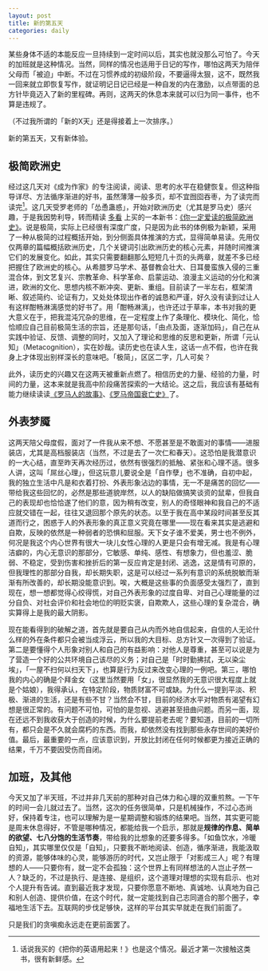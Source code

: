 ```yaml
---
layout: post
title: 新的第五天
categories: daily
---
```



某些身体不适的本能反应一旦持续到一定时间以后，其实也就没那么可怕了。今天的加班就是这种情况。当然，同样的情况也适用于日记的写作，哪怕这两天为陪伴父母而「被迫」中断。不过在习惯养成的初级阶段，不要逼得太狠，这不，既然我一回来就立即恢复写作，就证明记日记已经是一种自发的内在激励，以点带面的总方针毕竟迈入了新的里程碑。再则，这两天的休息本来就可以归为同一事件，也不算是违规了。

（不过我所谓的「新的X天」还是得接着上一次排序。）

新的第五天，又有新体验。

## 极简欧洲史
经过这几天对《成为作家》的专注阅读，阅读、思考的水平在稳健恢复。但这种指导详尽、方法循序渐进的好书，虽然薄薄一般多页，却不宜囫囵吞枣，为了读完而读完[^1]。这几天受罗老师的「怂恿蛊惑」，开始对欧洲历史（尤其是罗马史）感兴趣，于是我因势利导，转而精读 [多看](http://www.duokan.com) 上买的一本新书：[《你一定爱读的极简欧洲史》](http://book.douban.com/subject/5366248/)。说是极简，实际上已经很有深度广度，只是因为此书的体例极为新颖，采用了一种从极简的过程概括开始，到分侧面具体推演的方式，显得简单易读。先用仅仅两章的篇幅概括欧洲历史，几个关键词引出欧洲历史的核心元素，并随时间推演它们的发展变化。如此，其实只需要翻翻那么短短几十页的头两章，就差不多已经把握住了欧洲史的核心。从希腊罗马学术、基督教会壮大、日耳曼蛮族入侵的三重混合体，到文艺复兴、宗教革命、科学革命、启蒙运动、浪漫主义运动的分化和演进，欧洲的文化、思想内核不断冲突、更新、重组。目前读了一半左右，框架清晰、叙述简约、论证有力，又处处体现出作者的诚恳和严谨，好久没有读到过让人有这样酣畅淋漓感觉的好书了。用「酣畅淋漓」，也许还过于草率，本书对我的更大意义在于，把我混沌冗杂的思维，在一定程度上作了条理化、模块化、简化，恰恰顺应自己目前极简生活的宗旨，还是那句话，「由点及面，逐渐加码」，自己在从实践中验证、反馈、调整的同时，又加入了理论和思维的反思和更新，所谓「元认知」（Metacognition），实在妙哉。读历史也在读人生，这话一点不假，也许在我身上才体现出别样深长的意味吧。「极简」，区区二字，几人可矣？

[^1]: 话说我买的《把你的英语用起来！》也是这个情况。最近才第一次接触这类书，很有新鲜感。

此外，读历史的兴趣又在这两天被重新点燃了。相信历史的力量、经验的力量，时间的力量，这本来就是我高中阶段痛苦探索的一大结论。这之后，我应该有基础有能力继续读读[《罗马人的故事》](http://book.douban.com/series/10524)、[《罗马帝国衰亡史》](http://book.douban.com/series/1417)了。

## 外表梦魇
这两天陪父母度假，面对了一件我从来不想、不愿甚至是不敢面对的事情——进服装店，尤其是高档服装店（当然，不过是去了一次仁和春天）。这恐怕是我潜意识的一大心结，直至昨天再次经历过，依然有很强烈的抵触、紧张和心理不适。很多人讲，这叫「屌丝心理」，但这玩意儿要说全是「自作孽」也不准确，自初中起，我的独立生活中凡是和衣着打扮、外表形象沾边的事情，无一不是痛苦的回忆——带给我这些回忆的，必然是那些道貌岸然，以人的缺陷做搞笑谈资的鼠辈，但我自己的表现却也恰恰遂了他们的意，因为稍有改变，别人的奇怪眼神和我自己的不适应就交错在一起，往往又退回那个原先的状态。以至于我在高中某段时间甚至反其道而行之，困惑于人的外表形象的真正意义究竟在哪里——现在看来其实是逃避和自欺，反映的依然是一种弱者的恐惧和屈服。天下女子谁不爱美，男士也不例外，何况是我这个内心世界有很大一块儿女性心理的人更是只会有增无减。我是有心理洁癖的，内心无意识的那部分，它敏感、单纯、感性、有想象力，但也羞涩、脆弱、不稳定，受到伤害和挫折后的第一反应肯定是封闭、逃逸，这是情有可原的，但我理性的那部分自我，却长期失职，这是可以经过一系列有意识的系统脱敏而渐渐有所改善的，却长期没能意识到。唉，大概是这些事的负面感受太强烈了，直到现在，想一想都觉得心绞得慌，对自己外表形象的过度自卑、对自己心理能量的过分自负、对社会评价和社会地位的明贬实褒，自欺欺人，这些心理的复杂混合，确实算得上是我的最大阴影。

现在能看得到的破解之道，首先就是要自己从内而外地自信起来，自信的人无论什么样的外在条件都只会被当成浮云，所以我的大目标、总方针又一次得到了验证。第二是要懂得个人形象对别人和自己的有益影响：对他人是尊重，甚至可以说是为了营造一个好的公共环境自己该尽的义务；对自己是「时时勤拂拭，无以染尘埃」，「一屋不扫何以扫天下」，也算是行为反过来改变心理的一例吧。第三，哪怕我的内心的确是个拜金女（这里当然要用「女」，很显然我的无意识很大程度上就是个姑娘），我得承认，在特定阶段，物质财富不可或缺。为什么一提到平淡、积极、渐进的生活，还是有些不甘？当然会不甘，目前的经济水平对物质有渴望有幻想是很正常的。有问题不可怕，可怕的是忽视、逃避甚至扭曲问题。而另一面，现在还远不到我收获大于创造的时候，为什么要提前老去呢？要知道，目前的一切所有，都只会是不久就会腐朽的东西。而我，却依然没有找到那些永存世间的美好价值。最后，最重要的一点，应该意识到，开放比封闭在任何时候都更为接近正确的结果，千万不要因受伤而自闭。

## 加班，及其他
今天又加了半天班，不过并非几天前的那种对自己体力和心理的双重煎熬。一下午的时间一会儿就过去了。当然，这次的任务很简单，只是机械操作，不过心态尚好，保持着专注，也可以理解为是一星期调整和锻炼的结果吧。当然，其实更可能是周末休息得好，不管是哪种情况，都能给我一个启示，那就是**规律的作息、简单的欲望、七八分饱的生活节奏**，带给我的比想象的还要多得多。「如鱼饮水，冷暖自知」，其实哪里仅仅是「自知」，只要我不断地阅读、创造，循序渐进，我能汲取的资源，能够体味的心灵，能够游历的时代，又岂止限于「对影成三人」呢？有理想的人——只要你有，就一定不会孤独：这个世界上有同样想法的人岂止孑然一人？缺乏的，不过是执行、是连接、是组织，这个道理对理想的实现有启示、也对个人提升有告诫。直到最近我才发现，只要你愿意不断地、真诚地、认真地为自己和别人创造、提供价值，在这个时代，就一定能找到自己志同道合的那个圈子，幸福地生活下去。互联网的步伐足够快，这样的平台其实早就走在我们前面了。

只是我们的贪嗔痴永远走在更前面罢了。
